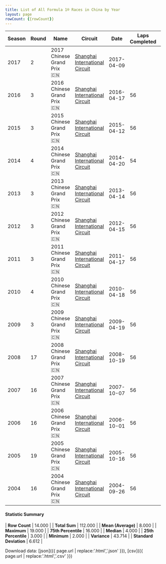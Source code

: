 ```yaml
---
title: List of All Formula 1® Races in China by Year
layout: page
rowCount: {{rowCount}}
---
```


| Season | Round | Name | Circuit | Date | Laps Completed | Race Duration | Winning Driver | Winning Constructor |
|--|--|--|--|--|--|--|--|--|
| 2017 | 2 | 2017 Chinese Grand Prix 🇨🇳 | [Shanghai International Circuit](/f1/circuits/shanghai) | 2017-04-09 |   |   |   |   |
| 2016 | 3 | 2016 Chinese Grand Prix 🇨🇳 | [Shanghai International Circuit](/f1/circuits/shanghai) | 2016-04-17 | 56 | 1:38:53.891 | Nico Rosberg 🇩🇪 | Mercedes 🇩🇪 |
| 2015 | 3 | 2015 Chinese Grand Prix 🇨🇳 | [Shanghai International Circuit](/f1/circuits/shanghai) | 2015-04-12 | 56 | 1:39:42.008 | Lewis Hamilton 🇬🇧 | Mercedes 🇩🇪 |
| 2014 | 4 | 2014 Chinese Grand Prix 🇨🇳 | [Shanghai International Circuit](/f1/circuits/shanghai) | 2014-04-20 | 54 | 1:33:28.388 | Lewis Hamilton 🇬🇧 | Mercedes 🇩🇪 |
| 2013 | 3 | 2013 Chinese Grand Prix 🇨🇳 | [Shanghai International Circuit](/f1/circuits/shanghai) | 2013-04-14 | 56 | 1:36:26.945 | Fernando Alonso 🇪🇸 | Ferrari 🇮🇹 |
| 2012 | 3 | 2012 Chinese Grand Prix 🇨🇳 | [Shanghai International Circuit](/f1/circuits/shanghai) | 2012-04-15 | 56 | 1:36:26.929 | Nico Rosberg 🇩🇪 | Mercedes 🇩🇪 |
| 2011 | 3 | 2011 Chinese Grand Prix 🇨🇳 | [Shanghai International Circuit](/f1/circuits/shanghai) | 2011-04-17 | 56 | 1:36:58.226 | Lewis Hamilton 🇬🇧 | McLaren 🇬🇧 |
| 2010 | 4 | 2010 Chinese Grand Prix 🇨🇳 | [Shanghai International Circuit](/f1/circuits/shanghai) | 2010-04-18 | 56 | 1:46:42.163 | Jenson Button 🇬🇧 | McLaren 🇬🇧 |
| 2009 | 3 | 2009 Chinese Grand Prix 🇨🇳 | [Shanghai International Circuit](/f1/circuits/shanghai) | 2009-04-19 | 56 | 1:57:43.485 | Sebastian Vettel 🇩🇪 | Red Bull 🇦🇹 |
| 2008 | 17 | 2008 Chinese Grand Prix 🇨🇳 | [Shanghai International Circuit](/f1/circuits/shanghai) | 2008-10-19 | 56 | 1:31:57.403 | Lewis Hamilton 🇬🇧 | McLaren 🇬🇧 |
| 2007 | 16 | 2007 Chinese Grand Prix 🇨🇳 | [Shanghai International Circuit](/f1/circuits/shanghai) | 2007-10-07 | 56 | 1:37:58.395 | Kimi Räikkönen 🇫🇮 | Ferrari 🇮🇹 |
| 2006 | 16 | 2006 Chinese Grand Prix 🇨🇳 | [Shanghai International Circuit](/f1/circuits/shanghai) | 2006-10-01 | 56 | 1:37:32.747 | Michael Schumacher 🇩🇪 | Ferrari 🇮🇹 |
| 2005 | 19 | 2005 Chinese Grand Prix 🇨🇳 | [Shanghai International Circuit](/f1/circuits/shanghai) | 2005-10-16 | 56 | 1:39:53.618 | Fernando Alonso 🇪🇸 | Renault 🇫🇷 |
| 2004 | 16 | 2004 Chinese Grand Prix 🇨🇳 | [Shanghai International Circuit](/f1/circuits/shanghai) | 2004-09-26 | 56 | 1:29:12.420 | Rubens Barrichello 🇧🇷 | Ferrari 🇮🇹 |

#### Statistic Summary

| **Row Count** | 14.000 |
| **Total Sum** | 112.000 |
| **Mean (Average)** | 8.000 |
| **Maximum** | 19.000 |
| **75th Percentile** | 16.000 |
| **Median** | 4.000 |
| **25th Percentile** | 3.000 |
| **Minimum** | 2.000 |
| **Variance** | 43.714 |
| **Standard Deviation** | 6.612 |

Download data: [json]({{ page.url | replace:'.html','.json' }}), [csv]({{ page.url | replace:'.html','.csv' }})
